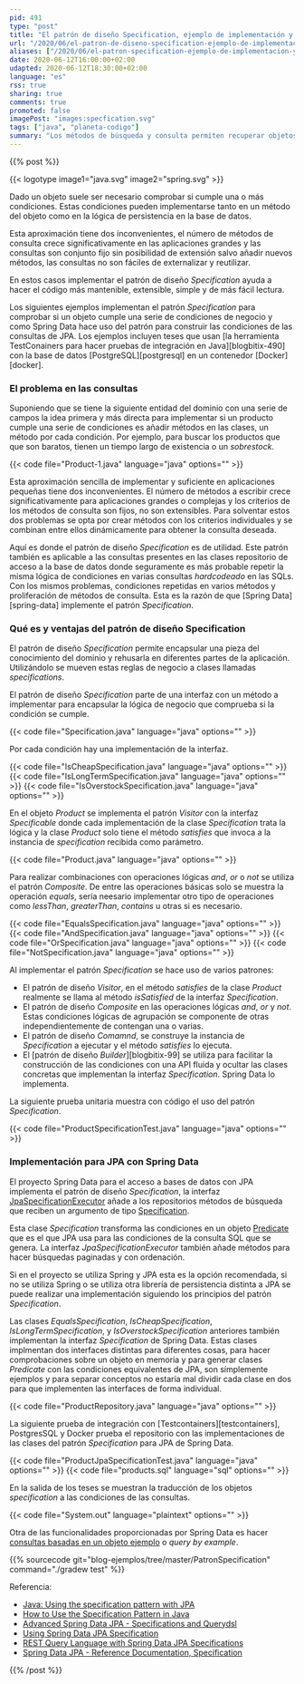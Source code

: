 ```yaml
---
pid: 491
type: "post"
title: "El patrón de diseño Specification, ejemplo de implementación y uso en JPA con Spring Data"
url: "/2020/06/el-patron-de-diseno-specification-ejemplo-de-implementacion-y-uso-en-jpa-con-spring-data/"
aliases: ["/2020/06/el-patron-specification-ejemplo-de-implementacion-y-uso-en-jpa-con-spring-data/"]
date: 2020-06-12T16:00:00+02:00
udapted: 2020-06-12T18:30:00+02:00
language: "es"
rss: true
sharing: true
comments: true
promoted: false
imagePost: "images:specfication.svg"
tags: ["java", "planeta-codigo"]
summary: "Los métodos de búsqueda y consulta permiten recuperar objetos de las bases de datos según los criterios deseados. Dependiendo del tamaño de la aplicación y sus casos de uso el número de consultas será más o menos grande. Con un número de consultas grande estas se vuelven complejas de mantener y generan duplicación de lógica de negocio. Para simplificar el mantenimiento de un número grande de consultas y evitar duplicidad de lógica de negocio una solución es implementar el patrón _Specification_."
---
```


{{% post %}}

{{< logotype image1="java.svg" image2="spring.svg" >}}

Dado un objeto suele ser necesario comprobar si cumple una o más condiciones. Estas condiciones pueden implementarse tanto en un método del objeto como en la lógica de persistencia en la base de datos.

Esta aproximación tiene dos inconvenientes, el número de métodos de consulta crece significativamente en las aplicaciones grandes y las consultas son conjunto fijo sin posibilidad de extensión salvo añadir nuevos métodos, las consultas no son fáciles de externalizar y reutilizar.

En estos casos implementar el patrón de diseño _Specification_ ayuda a hacer el código más mantenible, extensible, simple y de más fácil lectura.

Los siguientes ejemplos implementan el patrón _Specification_ para comprobar si un objeto cumple una serie de condiciones de negocio y como Spring Data hace uso del patrón para construir las condiciones de las consultas de JPA. Los ejemplos incluyen teses que usan [la herramienta TestConainers para hacer pruebas de integración en Java][blogbitix-490] con la base de datos [PostgreSQL][postgresql] en un contenedor [Docker][docker].

### El problema en las consultas

Suponiendo que se tiene la siguiente entidad del dominio con una serie de campos la idea primera y más directa para implementar si un producto cumple una serie de condiciones es añadir métodos en las clases, un método por cada condición. Por ejemplo, para buscar los productos que que son baratos, tienen un tiempo largo de existencia o un _sobrestock_.

{{< code file="Product-1.java" language="java" options="" >}}

Esta aproximación sencilla de implementar y suficiente en aplicaciones pequeñas tiene dos inconvenientes. El número de métodos a escribir crece significativamente para aplicaciones grandes o complejas y los criterios de los métodos de consulta son fijos, no son extensibles. Para solventar estos dos problemas se opta por crear métodos con los criterios individuales y se combinan entre ellos dinámicamente para obtener la consulta deseada.

Aquí es donde el patrón  de diseño _Specification_ es de utilidad. Este patrón también es aplicable a las consultas presentes en las clases repositorio de acceso a la base de datos donde seguramente es más probable repetir la misma lógica de condiciones en varias consultas _hardcodeado_ en las SQLs. Con los mismos problemas, condiciones repetidas en varios métodos y proliferación de métodos de consulta. Esta es la razón de que [Spring Data][spring-data] implemente el patrón _Specification_.

### Qué es y ventajas del patrón de diseño Specification

El patrón de diseño _Specification_ permite encapsular una pieza del conocimiento del dominio y rehusarla en diferentes partes de la aplicación. Utilizándolo se mueven estas reglas de negocio a clases llamadas _specifications_.

El patrón de diseño _Specification_ parte de una interfaz con un método a implementar para encapsular la lógica de negocio que comprueba si la condición se cumple.

{{< code file="Specification.java" language="java" options="" >}}

Por cada condición hay una implementación de la interfaz.

{{< code file="IsCheapSpecification.java" language="java" options="" >}}
{{< code file="IsLongTermSpecification.java" language="java" options="" >}}
{{< code file="IsOverstockSpecification.java" language="java" options="" >}}

En el objeto _Product_ se implementa el patrón _Visitor_ con la interfaz _Specificable_ donde cada implementación de la clase _Specification_ trata la lógica y la clase _Product_ solo tiene el método _satisfies_ que invoca a la instancia de _specification_ recibida como parámetro.

{{< code file="Product.java" language="java" options="" >}}

Para realizar combinaciones con operaciones lógicas _and_, _or_ o _not_ se utiliza el patrón _Composite_. De entre las operaciones básicas solo se muestra la operación _equals_, sería neesario implementar otro tipo de operaciones como _lessThan_, _greaterThan_, _contains_ u otras si es necesario.

{{< code file="EqualsSpecification.java" language="java" options="" >}}
{{< code file="AndSpecification.java" language="java" options="" >}}
{{< code file="OrSpecification.java" language="java" options="" >}}
{{< code file="NotSpecification.java" language="java" options="" >}}

Al implementar el patrón _Specification_ se hace uso de varios patrones:

* El patrón de diseño _Visitor_, en el método _satisfies_ de la clase _Product_ realmente se llama al método _isSatisfied_ de la interfaz _Specification_.
* El patrón de diseño _Composite_ en las operaciones lógicas _and_, _or_ y _not_. Estas condiciones lógicas de agrupación se componente de otras independientemente de contengan una o varias.
* El patrón de diseño _Comamnd_, se construye la instancia de _Specification_ a ejecutar y el método _satisfies_ lo ejecuta.
* El [patrón de diseño _Builder_][blogbitix-99] se utiliza para facilitar la construcción de las condiciones con una API fluida y ocultar las clases concretas que implementan la interfaz _Specification_. Spring Data lo implementa.

La siguiente prueba unitaria muestra con código el uso del patrón _Specification_.

{{< code file="ProductSpecificationTest.java" language="java" options="" >}}

### Implementación para JPA con Spring Data

El proyecto Spring Data para el acceso a bases de datos con JPA implementa el patrón de diseño _Specification_, la interfaz [JpaSpecificationExecutor](https://docs.spring.io/spring-data/jpa/docs/current/api/org/springframework/data/jpa/repository/JpaSpecificationExecutor.html) añade a los repositorios métodos de búsqueda que reciben un argumento de tipo [Specification](https://docs.spring.io/spring-data/jpa/docs/current/api/org/springframework/data/jpa/domain/Specification.html).

Esta clase _Specification_ transforma las condiciones en un objeto [Predicate](javaee8:javax/persistence/criteria/Predicate.html) que es el que JPA usa para las condiciones de la consulta SQL que se genera. La interfaz _JpaSpecificationExecutor_ también añade métodos para hacer búsquedas paginadas y con ordenación.

Si en el proyecto se utiliza Spring y JPA esta es la opción recomendada, si no se utiliza Spring o se utiliza otra librería de persistencia distinta a JPA se puede realizar una implementación siguiendo los principios del patrón _Specification_.

Las clases _EqualsSpecification_, _IsCheapSpecification_, _IsLongTermSpecification_, y _IsOverstockSpecification_ anteriores también implementan la interfaz _Specification_ de Spring Data. Estas clases implmentan dos interfaces distintas para diferentes cosas, para hacer comprobaciones sobre un objeto en memoria y para generar clases _Predicate_ con las condiciones equivalentes de JPA, son símplemente ejemplos y para separar conceptos no estaría mal dividir cada clase en dos para que implementen las interfaces de forma individual.

{{< code file="ProductRepository.java" language="java" options="" >}}

La siguiente prueba de integración con [Testcontainers][testcontainers], PostgresSQL y Docker prueba el repositorio con las implementaciones de las clases del patrón _Specification_ para JPA de Spring Data.

{{< code file="ProductJpaSpecificationTest.java" language="java" options="" >}}
{{< code file="products.sql" language="sql" options="" >}}

En la salida de los teses se muestran la traducción de los objetos _specification_ a las condiciones de las consultas.

{{< code file="System.out" language="plaintext" options="" >}}

Otra de las funcionalidades proporcionadas por Spring Data es hacer [consultas basadas en un objeto ejemplo](https://docs.spring.io/spring-data/jpa/docs/current/reference/html/#query-by-example) o _query by example_.

{{% sourcecode git="blog-ejemplos/tree/master/PatronSpecification" command="./gradew test" %}}

Referencia:
* [Java: Using the specification pattern with JPA](https://www.mscharhag.com/java/specification-pattern-in-java-jpa)
* [How to Use the Specification Pattern in Java](https://dzone.com/articles/specification-pattern-quickly)
* [Advanced Spring Data JPA - Specifications and Querydsl](https://spring.io/blog/2011/04/26/advanced-spring-data-jpa-specifications-and-querydsl/)
* [Using Spring Data JPA Specification](https://dzone.com/articles/using-spring-data-jpa-specification)
* [REST Query Language with Spring Data JPA Specifications](https://www.baeldung.com/rest-api-search-language-spring-data-specifications)
* [Spring Data JPA - Reference Documentation, Specification](https://docs.spring.io/spring-data/jpa/docs/current/reference/html/#specifications)

{{% /post %}}
